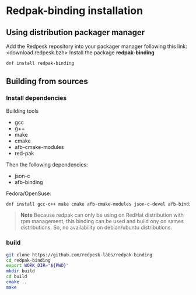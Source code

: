 # Redpak-binding installation

## Using distribution packager manager

Add the Redpesk repository into your packager manager following this link: <download.redpesk.bzh>
Install the package **redpak-binding**

```bash
dnf install redpak-binding
```

## Building from sources

### Install dependencies

Building tools

* gcc
* g++
* make
* cmake
* afb-cmake-modules
* red-pak

Then the following dependencies:

* json-c
* afb-binding

Fedora/OpenSuse:

```bash
dnf install gcc-c++ make cmake afb-cmake-modules json-c-devel afb-binding-devel red-pak
```

> **Note**
> Because redpak can only be using on RedHat distribution with rpm management, this binding can be used and build ony on sames distributions.
> So, no availability on debian/ubuntu distributions.

### build

```bash
git clone https://github.com/redpesk-labs/redpak-binding
cd redpak-binding
export WORK_DIR="${PWD}"
mkdir build
cd build
cmake ..
make
```
